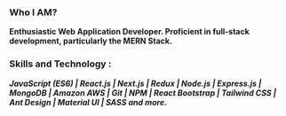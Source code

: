 ### Who I AM?
**Enthusiastic Web Application Developer. Proficient in full-stack development, particularly the MERN Stack.**

### Skills and Technology :
***JavaScript (ES6) | React.js | Next.js | Redux | Node.js | Express.js | MongoDB | Amazon AWS | Git | NPM | React Bootstrap | Tailwind CSS | Ant Design | Material UI | SASS and more.***
